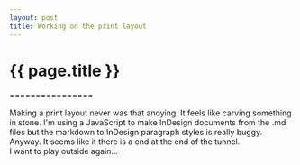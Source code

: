 ```yaml
---
layout: post
title: Working on the print layout
---
```

<h1>{{ page.title }}</h1>
================

Making a print layout never was that anoying. It feels like carving something in stone. I'm using a JavaScript to make InDesign documents from the .md files but the markdown to InDesign paragraph styles is really buggy. Anyway. It seems like it there is a end at the end of the tunnel.  
I want to play outside again…
